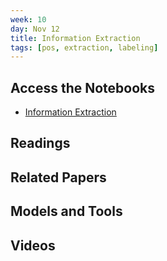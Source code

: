```yaml
---
week: 10
day: Nov 12
title: Information Extraction
tags: [pos, extraction, labeling]
---
```


## Access the Notebooks
- [Information Extraction](https://mybinder.org/v2/gh/anyl580/lectures/master?urlpath=notebooks/10-pos-extraction/information-extraction.ipynb)

## Readings


## Related Papers

## Models and Tools


## Videos
